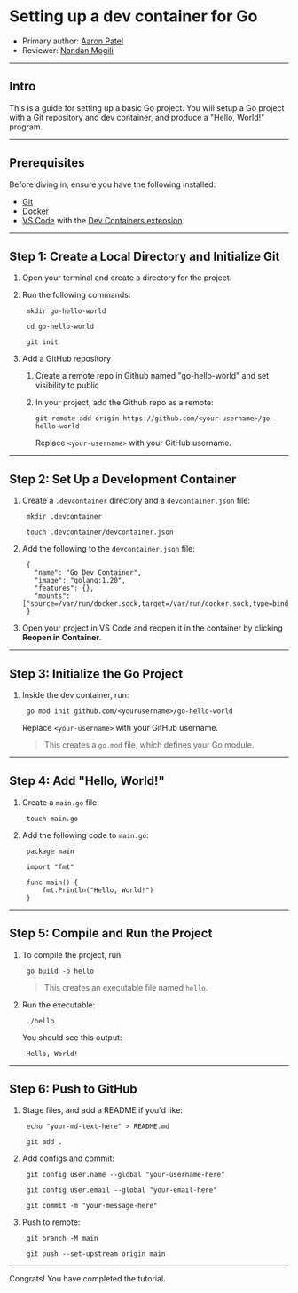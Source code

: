 # Setting up a dev container for Go

* Primary author: [Aaron Patel](https://github.com/arpatell)
* Reviewer: [Nandan Mogili](https://github.com/nandanmogili)

---

## Intro
This is a guide for setting up a basic Go project. You will setup a Go project with a Git repository and dev container, and produce a "Hello, World!" program.

---

## Prerequisites

Before diving in, ensure you have the following installed:

- [Git](https://git-scm.com/)
- [Docker](https://www.docker.com/)
- [VS Code](https://code.visualstudio.com/) with the [Dev Containers extension](https://marketplace.visualstudio.com/items?itemName=ms-vscode-remote.remote-containers)

---

## Step 1: Create a Local Directory and Initialize Git

1. Open your terminal and create a directory for the project.
2. Run the following commands:

        mkdir go-hello-world

        cd go-hello-world

        git init

3. Add a GitHub repository

     1. Create a remote repo in Github named "go-hello-world" and set visibility to public
     2. In your project, add the Github repo as a remote:

        ```
        git remote add origin https://github.com/<your-username>/go-hello-world
        ```

        Replace `<your-username>` with your GitHub username.

---

## Step 2: Set Up a Development Container

1. Create a `.devcontainer` directory and a `devcontainer.json` file:

        mkdir .devcontainer

        touch .devcontainer/devcontainer.json

2. Add the following to the `devcontainer.json` file:

        {
          "name": "Go Dev Container",
          "image": "golang:1.20",
          "features": {},
          "mounts": ["source=/var/run/docker.sock,target=/var/run/docker.sock,type=bind"]
        }

3. Open your project in VS Code and reopen it in the container by clicking **Reopen in Container**.

---

## Step 3: Initialize the Go Project

1. Inside the dev container, run:

        go mod init github.com/<yourusername>/go-hello-world

      Replace `<your-username>` with your GitHub username.

    > This creates a `go.mod` file, which defines your Go module.

---

## Step 4: Add "Hello, World!"

1. Create a `main.go` file:

        touch main.go

2. Add the following code to `main.go`:

        package main

        import "fmt"

        func main() {
            fmt.Println("Hello, World!")
        }

---

## Step 5: Compile and Run the Project

1. To compile the project, run:

        go build -o hello

      > This creates an executable file named `hello`.

2. Run the executable:

        ./hello

    You should see this output:

        Hello, World!

---

## Step 6: Push to GitHub

1. Stage files, and add a README if you'd like:

        echo "your-md-text-here" > README.md

        git add .

2. Add configs and commit:

        git config user.name --global "your-username-here"

        git config user.email --global "your-email-here"
        
        git commit -m "your-message-here"

3. Push to remote:

        git branch -M main
        
        git push --set-upstream origin main

---

Congrats! You have completed the tutorial.